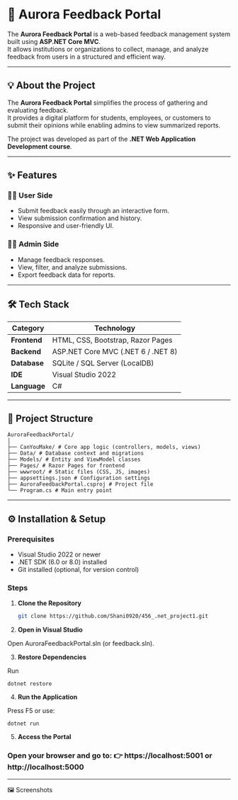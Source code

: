 # 🌟 Aurora Feedback Portal

The **Aurora Feedback Portal** is a web-based feedback management system built using **ASP.NET Core MVC**.  
It allows institutions or organizations to collect, manage, and analyze feedback from users in a structured and efficient way.

---

## 💡 About the Project
The **Aurora Feedback Portal** simplifies the process of gathering and evaluating feedback.  
It provides a digital platform for students, employees, or customers to submit their opinions while enabling admins to view summarized reports.

The project was developed as part of the **.NET Web Application Development course**.

---

## ✨ Features

### 🧑‍🎓 User Side
- Submit feedback easily through an interactive form.  
- View submission confirmation and history.  
- Responsive and user-friendly UI.

### 🧑‍💻 Admin Side
- Manage feedback responses.
- View, filter, and analyze submissions.
- Export feedback data for reports.

---

## 🛠️ Tech Stack
| Category | Technology |
|-----------|-------------|
| **Frontend** | HTML, CSS, Bootstrap, Razor Pages |
| **Backend** | ASP.NET Core MVC (.NET 6 / .NET 8) |
| **Database** | SQLite / SQL Server (LocalDB) |
| **IDE** | Visual Studio 2022 |
| **Language** | C# |

---

## 🧱 Project Structure
```
AuroraFeedbackPortal/
│
├── CanYouMake/ # Core app logic (controllers, models, views)
├── Data/ # Database context and migrations
├── Models/ # Entity and ViewModel classes
├── Pages/ # Razor Pages for frontend
├── wwwroot/ # Static files (CSS, JS, images)
├── appsettings.json # Configuration settings
├── AuroraFeedbackPortal.csproj # Project file
└── Program.cs # Main entry point
```

---

## ⚙️ Installation & Setup

### Prerequisites
- Visual Studio 2022 or newer  
- .NET SDK (6.0 or 8.0) installed  
- Git installed (optional, for version control)

### Steps
1. **Clone the Repository**
   ```bash
   git clone https://github.com/Shani0920/456_.net_project1.git
    ```

2. **Open in Visual Studio**

Open AuroraFeedbackPortal.sln (or feedback.sln).

3. **Restore Dependencies**

Run
 ```
 dotnet restore
 ```

4. **Run the Application**

Press F5 or use:
```
dotnet run
```

5. **Access the Portal**

 ### Open your browser and go to: 👉 https://localhost:5001 or http://localhost:5000
 
---

🖼️ Screenshots
